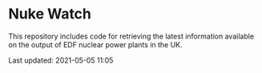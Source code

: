 # Nuke Watch

This repository includes code for retrieving the latest information available on the output of EDF nuclear power plants in the UK.

Last updated: 2021-05-05 11:05